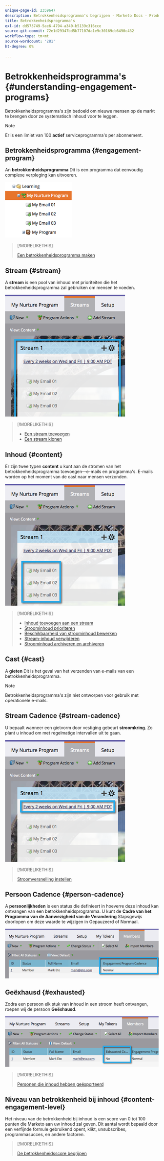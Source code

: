 ```yaml
---
unique-page-id: 2359647
description: Betrokkenheidsprogramma's begrijpen - Marketo Docs - Productdocumentatie
title: Betrokkenheidsprogramma's
exl-id: dd573749-5ae6-4794-a340-b5139c316cce
source-git-commit: 72e1d29347bd5b77107da1e9c30169cb6490c432
workflow-type: tm+mt
source-wordcount: '281'
ht-degree: 0%

---
```


# Betrokkenheidsprogramma&#39;s {#understanding-engagement-programs}

Betrokkenheidsprogramma&#39;s zijn bedoeld om nieuwe mensen op de markt te brengen door ze systematisch inhoud voor te leggen.

>[!NOTE]
>
>Er is een limiet van 100 **actief** serviceprogramma&#39;s per abonnement.

## Betrokkenheidsprogramma {#engagement-program}

An **betrokkenheidsprogramma** Dit is een programma dat eenvoudig complexe verpleging kan uitvoeren.

![](assets/image2014-9-15-15-3a24-3a57.png)

>[!MORELIKETHIS]
>
>[Een betrokkenheidsprogramma maken](/help/marketo/product-docs/email-marketing/drip-nurturing/creating-an-engagement-program/create-an-engagement-program.md)

## Stream {#stream}

A **stream** is een pool van inhoud met prioriteiten die het betrokkenheidsprogramma zal gebruiken om mensen te voeden.

![](assets/image2014-9-15-15-3a25-3a4.png)

>[!MORELIKETHIS]
>
>* [Een stream toevoegen](/help/marketo/product-docs/email-marketing/drip-nurturing/creating-an-engagement-program/add-a-stream.md)
>* [Een stream klonen](/help/marketo/product-docs/email-marketing/drip-nurturing/engagement-program-streams/clone-a-stream.md)


## Inhoud {#content}

Er zijn twee typen **content** u kunt aan de stromen van het betrokkenheidsprogramma toevoegen—e-mails en programma&#39;s. E-mails worden op het moment van de cast naar mensen verzonden.

![](assets/image2014-9-15-15-3a25-3a18.png)

>[!MORELIKETHIS]
>
>* [Inhoud toevoegen aan een stream](/help/marketo/product-docs/email-marketing/drip-nurturing/creating-an-engagement-program/add-content-to-a-stream.md)
>* [Stroominhoud prioriteren](/help/marketo/product-docs/email-marketing/drip-nurturing/using-stream-content/prioritize-stream-content.md)
>* [Beschikbaarheid van stroominhoud bewerken](/help/marketo/product-docs/email-marketing/drip-nurturing/using-stream-content/edit-availability-of-stream-content.md)
>* [Stream-inhoud verwijderen](/help/marketo/product-docs/email-marketing/drip-nurturing/using-stream-content/remove-stream-content.md)
>* [Stroominhoud archiveren en archiveren](/help/marketo/product-docs/email-marketing/drip-nurturing/using-stream-content/archive-and-unarchive-stream-content.md)


## Cast {#cast}

A **gieten** Dit is het geval van het verzenden van e-mails van een betrokkenheidsprogramma.

>[!NOTE]
>
>Betrokkenheidsprogramma&#39;s zijn niet ontworpen voor gebruik met operationele e-mails.

## Stream Cadence {#stream-cadence}

U bepaalt wanneer een gietvorm door vestiging gebeurt **stroomkring**. Zo plant u inhoud om met regelmatige intervallen uit te gaan.

![](assets/image2014-9-15-15-3a25-3a27.png)

>[!MORELIKETHIS]
>
>[Stroomversnelling instellen](/help/marketo/product-docs/email-marketing/drip-nurturing/engagement-program-streams/set-stream-cadence.md)

## Persoon Cadence {#person-cadence}

A **persoonlijkheden** is een status die definieert in hoeverre deze inhoud kan ontvangen van een betrokkenheidsprogramma. U kunt de **Cadre van het Programma van de Aanwezigheid van de Verandering** Stapsgewijs doorlopen om deze waarde te wijzigen in Gepauzeerd of Normaal.

![](assets/image2014-9-15-15-3a25-3a55.png)

## Geëxhausd {#exhausted}

Zodra een persoon elk stuk van inhoud in een stroom heeft ontvangen, roepen wij de persoon **Geëxhausd**.

![](assets/image2014-9-15-15-3a26-3a5.png)

>[!MORELIKETHIS]
>
>[Personen die inhoud hebben geëxporteerd](/help/marketo/product-docs/email-marketing/drip-nurturing/using-engagement-programs/people-who-have-exhausted-content.md)

## Niveau van betrokkenheid bij inhoud {#content-engagement-level}

Het niveau van de betrokkenheid bij inhoud is een score van 0 tot 100 punten die Marketo aan uw inhoud zal geven. Dit aantal wordt bepaald door een verfijnde formule gebruikend opent, klikt, unsubscribes, programmasucces, en andere factoren.

>[!MORELIKETHIS]
>
>[De betrokkenheidsscore begrijpen](/help/marketo/product-docs/email-marketing/drip-nurturing/reports-and-notifications/understanding-the-engagement-score.md)
